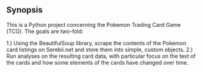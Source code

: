 ## Synopsis

This is a Python project concerning the Pokemon Trading Card Game (TCG).  The goals are two-fold:

1.) Using the BeautifulSoup library, scrape the contents of the Pokemon card listings on Serebii.net and store them into simple, custom objects.
2.) Run analyses on the resulting card data, with particular focus on the text of the cards and how some elements of the cards have changed over time.